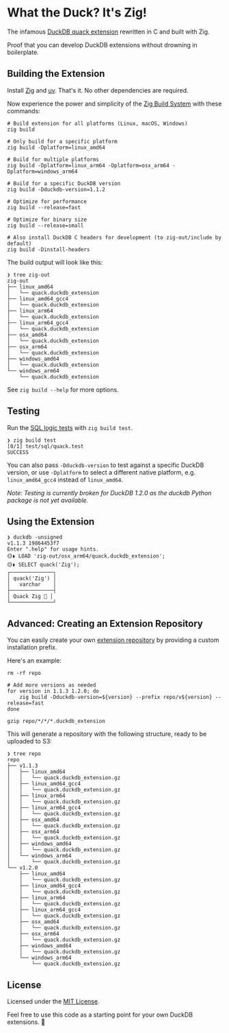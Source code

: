 # What the Duck? It's Zig!

The infamous [DuckDB quack extension](https://duckdb.org/community_extensions/extensions/quack.html) rewritten in C and built with Zig.

Proof that you can develop DuckDB extensions without drowning in boilerplate.

## Building the Extension

Install [Zig](https://ziglang.org) and [uv](https://docs.astral.sh/uv/). That's it. No other dependencies are required.

Now experience the power and simplicity of the [Zig Build System](https://ziglang.org/learn/build-system/) with these commands:

```
# Build extension for all platforms (Linux, macOS, Windows)
zig build

# Only build for a specific platform
zig build -Dplatform=linux_amd64

# Build for multiple platforms
zig build -Dplatform=linux_arm64 -Dplatform=osx_arm64 -Dplatform=windows_arm64

# Build for a specific DuckDB version
zig build -Dduckdb-version=1.1.2

# Optimize for performance
zig build --release=fast

# Optimize for binary size
zig build --release=small

# Also install DuckDB C headers for development (to zig-out/include by default)
zig build -Dinstall-headers
```

The build output will look like this:

```
❯ tree zig-out
zig-out
├── linux_amd64
│   └── quack.duckdb_extension
├── linux_amd64_gcc4
│   └── quack.duckdb_extension
├── linux_arm64
│   └── quack.duckdb_extension
├── linux_arm64_gcc4
│   └── quack.duckdb_extension
├── osx_amd64
│   └── quack.duckdb_extension
├── osx_arm64
│   └── quack.duckdb_extension
├── windows_amd64
│   └── quack.duckdb_extension
└── windows_arm64
    └── quack.duckdb_extension
```

See `zig build --help` for more options.

## Testing

Run the [SQL logic tests](https://duckdb.org/docs/dev/sqllogictest/intro.html) with `zig build test`.

```
❯ zig build test
[0/1] test/sql/quack.test
SUCCESS
```

You can also pass `-Dduckdb-version` to test against a specific DuckDB version, or use `-Dplatform` to select a different native platform, e.g. `linux_amd64_gcc4` instead of `linux_amd64`.

_Note: Testing is currently broken for DuckDB 1.2.0 as the duckdb Python package is not yet available._

## Using the Extension

```
❯ duckdb -unsigned
v1.1.3 19864453f7
Enter ".help" for usage hints.
🟡◗ LOAD 'zig-out/osx_arm64/quack.duckdb_extension';
🟡◗ SELECT quack('Zig');
┌──────────────┐
│ quack('Zig') │
│   varchar    │
├──────────────┤
│ Quack Zig 🐥 │
└──────────────┘
```

## Advanced: Creating an Extension Repository

You can easily create your own [extension repository](https://duckdb.org/docs/extensions/working_with_extensions.html#creating-a-custom-repository) by providing a custom installation prefix.

Here's an example:

```
rm -rf repo

# Add more versions as needed
for version in 1.1.3 1.2.0; do
    zig build -Dduckdb-version=${version} --prefix repo/v${version} --release=fast
done

gzip repo/*/*/*.duckdb_extension
```

This will generate a repository with the following structure, ready to be uploaded to S3:

```
❯ tree repo
repo
├── v1.1.3
│   ├── linux_amd64
│   │   └── quack.duckdb_extension.gz
│   ├── linux_amd64_gcc4
│   │   └── quack.duckdb_extension.gz
│   ├── linux_arm64
│   │   └── quack.duckdb_extension.gz
│   ├── linux_arm64_gcc4
│   │   └── quack.duckdb_extension.gz
│   ├── osx_amd64
│   │   └── quack.duckdb_extension.gz
│   ├── osx_arm64
│   │   └── quack.duckdb_extension.gz
│   ├── windows_amd64
│   │   └── quack.duckdb_extension.gz
│   └── windows_arm64
│       └── quack.duckdb_extension.gz
└── v1.2.0
    ├── linux_amd64
    │   └── quack.duckdb_extension.gz
    ├── linux_amd64_gcc4
    │   └── quack.duckdb_extension.gz
    ├── linux_arm64
    │   └── quack.duckdb_extension.gz
    ├── linux_arm64_gcc4
    │   └── quack.duckdb_extension.gz
    ├── osx_amd64
    │   └── quack.duckdb_extension.gz
    ├── osx_arm64
    │   └── quack.duckdb_extension.gz
    ├── windows_amd64
    │   └── quack.duckdb_extension.gz
    └── windows_arm64
        └── quack.duckdb_extension.gz
```

## License

Licensed under the [MIT License](LICENSE).

Feel free to use this code as a starting point for your own DuckDB extensions. 🐤
